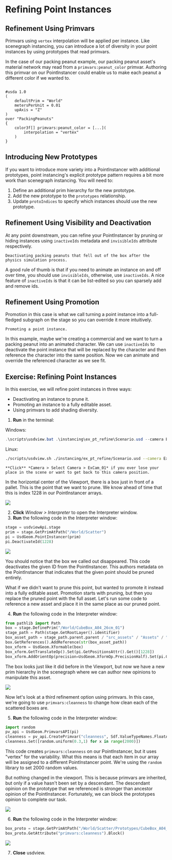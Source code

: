 # Refining Point Instances

## Refinement Using Primvars

Primvars using `vertex` interpolation will be applied per instance. Like scenegraph instancing, you can introduce a lot of diversity in your point instances by using prototypes that read primvars.

In the case of our packing peanut example, our packing peanut asset's material network may read from a `primvars:peanut_color` primvar. Authoring this primvar on our PointInstancer could enable us to make each peanut a different color if we wanted to.
```{code-block} usda

#usda 1.0
(
    defaultPrim = "World"
    metersPerUnit = 0.01    
    upAxis = "Z"
)
over "PackingPeanuts"
{
    color3f[] primvars:peanut_color = [...](
        interpolation = "vertex"
    )
}
```

## Introducing New Prototypes

If you want to introduce more variety into a PointInstancer with additional prototypes, point instancing's explicit prototype pattern requires a bit more work than scenegraph instancing. You will need to:

1. Define an additional prim hierarchy for the new prototype.
2. Add the new prototype to the `prototypes` relationship.
3. Update `protoIndices` to specify which instances should use the new prototype.

## Refinement Using Visibility and Deactivation

At any point downstream, you can refine your PointInstancer by pruning or hiding instances using `inactiveIds` metadata and `invisibleIds` attribute respectively.

```{figure} ../images/asset-modularity-instancing/inactiveids.mp4
Deactivating packing peanuts that fell out of the box after the physics simulation process.
```

A good rule of thumb is that if you need to animate an instance on and off over time, you should use `invisibleIds`, otherwise, use `inactiveIds`. A nice feature of `inactiveIds` is that it can be list-edited so you can sparsely add and remove ids.

## Refinement Using Promotion

Promotion in this case is what we call turning a point instance into a full-fledged subgraph on the stage so you can override it more intuitively.

```{figure} ../images/asset-modularity-instancing/point-instance-promotion.mp4
Promoting a point instance.
```
In this example, maybe we're creating a commercial and we want to turn a packing peanut into an animated character. We can use `inactiveIds` to deactivate the point instance that will be replaced by the character and then reference the character into the same position. Now we can animate and override the referenced character as we see fit.

## Exercise: Refining Point Instances

In this exercise, we will refine point instances in three ways:
* Deactivating an instance to prune it.
* Promoting an instance to a fully editable asset.
* Using primvars to add shading diversity.

1. **Run** in the terminal:

Windows:
```powershell
.\scripts\usdview.bat .\instancing\ex_pt_refine\Scenario.usd --camera ExCam_01
```
Linux:
```sh
./scripts/usdview.sh ./instancing/ex_pt_refine/Scenario.usd --camera ExCam_01
```

```{tip}
**Click** *Camera > Select Camera > ExCam_01* if you ever lose your place in the scene or want to get back to this camera position.
```

In the horizontal center of the Viewport, there is a box just in front of a pallet. This is the point that we want to prune. We know ahead of time that this is index 1228 in our PointInstancer arrays.

![](../images/asset-modularity-instancing/to-prune.png)

2. **Click** *Window > Interpreter* to open the Interpreter window.
3. **Run** the following code in the Interpreter window:
```python
stage = usdviewApi.stage
prim = stage.GetPrimAtPath("/World/Scatter")
pi = UsdGeom.PointInstancer(prim)
pi.DeactivateId(1228)
```

![](../images/asset-modularity-instancing/box-pruned.png)

You should notice that the box we called out disappeared. This code deactivates the given ID from the PointInstancer. This authors metadata on the PointInstancer that indicates that the given point should be pruned entirely.

What if we didn't want to prune this point, but wanted to promote it instead into a fully editable asset. Promotion starts with pruning, but then you replace the pruned point with the full asset. Let's run some code to reference a new asset and place it in the same place as our pruned point.

4. **Run** the following code in the Interpreter window:
```python
from pathlib import Path
box = stage.DefinePrim("/World/CubeBox_A04_26cm_01")
stage_path = Path(stage.GetRootLayer().identifier)
box_asset_path = stage_path.parent.parent / "src_assets" / "Assets" / "Components" / "CubeBox_A04_26cm" / "CubeBox_A04_26cm.usd"
box.GetReferences().AddReference(str(box_asset_path))
box_xform = UsdGeom.Xformable(box)
box_xform.GetTranslateOp().Set(pi.GetPositionsAttr().Get()[1228])
box_xform.AddOrientOp(precision=UsdGeom.XformOp.PrecisionHalf).Set(pi.GetOrientationsAttr().Get()[1228])
```

The box looks just like it did before in the Viewport, but now we have a new prim hierarchy in the scenegraph where we can author new opinions to manipulate this asset.

![](../images/asset-modularity-instancing/promotion.png)

Now let's look at a third refinement option using primvars. In this case, we're going to use `primvars:cleanness` to change how clean each of the scattered boxes are.

5. **Run** the following code in the Interpreter window:
```python
import random
pv_api = UsdGeom.PrimvarsAPI(pi)
cleanness = pv_api.CreatePrimvar("cleanness", Sdf.ValueTypeNames.FloatArray, UsdGeom.Tokens.vertex)
cleanness.Set([random.uniform(0.3,1) for x in range(2000)])
```

This code creates `primvars:cleanness` on our PointInstancer, but it uses "vertex" for the variability. What this means is that each item in our array will be assigned to a different PointInstancer point. We're using the `random` library to set 2000 random values.

But nothing changed in the viewport. This is because primvars are inherited, but only if a value hasn't been set by a descendant. The descendant opinion on the prototype that we referenced is stronger than ancestor opinion of the PointInstancer. Fortunately, we can block the prototypes opinion to complete our task.

![](../images/asset-modularity-instancing/blocking-opinion.png)

6. **Run** the following code in the Interpreter window:
```python
box_proto = stage.GetPrimAtPath("/World/Scatter/Prototypes/CubeBox_A04_26cm")
box_proto.GetAttribute("primvars:cleanness").Block()
```

![](../images/asset-modularity-instancing/pi-primvar.png)

7. **Close** usdview.